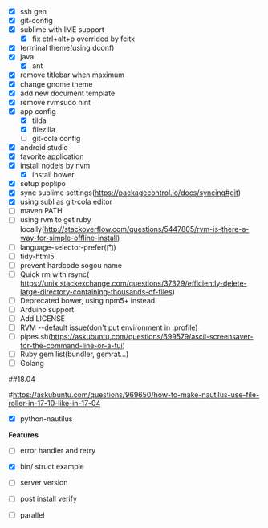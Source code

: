 
- [x] ssh gen
- [x] git-config
- [x] sublime with IME support
	- [x] fix ctrl+alt+p overrided by fcitx
- [x] terminal theme(using dconf)
- [x] java
	- [x] ant
- [x] remove titlebar when maximum
- [x] change gnome theme
- [x] add new document template
- [x] remove rvmsudo hint
- [x] app config
	- [x] tilda
	- [x] filezilla
	- [ ] git-cola config
- [x] android studio
- [x] favorite application
- [x] install nodejs by nvm
	- [x] install bower
- [x] setup poplipo
- [x] sync sublime settings(https://packagecontrol.io/docs/syncing#git)
- [x] using subl as git-cola editor
- [ ] maven PATH
- [ ] using rvm to get ruby locally(http://stackoverflow.com/questions/5447805/rvm-is-there-a-way-for-simple-offline-install)
- [ ] language-selector-prefer(门)
- [ ] tidy-html5
- [ ] prevent hardcode sogou name
- [ ] Quick rm with rsync(
https://unix.stackexchange.com/questions/37329/efficiently-delete-large-directory-containing-thousands-of-files)
- [ ] Deprecated bower, using npm5+ instead
- [ ] Arduino support
- [ ] Add LICENSE
- [ ] RVM --default issue(don't put environment in .profile)
- [ ] pipes.sh(https://askubuntu.com/questions/699579/ascii-screensaver-for-the-command-line-or-a-tui)
- [ ] Ruby gem list(bundler, gemrat...)
- [ ] Golang

##18.04

#https://askubuntu.com/questions/969650/how-to-make-nautilus-use-file-roller-in-17-10-like-in-17-04
- [x] python-nautilus

**Features**
- [ ] error handler and retry
- [x] bin/ struct example
- [ ] server version
- [ ] post install verify
- [ ] parallel


